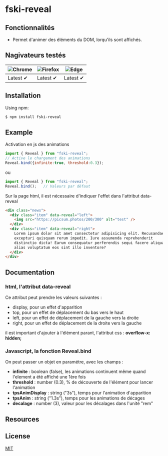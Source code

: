 # fski-reveal

## Fonctionnalités

- Permet d'animer des éléments du DOM, lorqu'ils sont affichés.

## Nagivateurs testés

![Chrome](https://raw.github.com/alrra/browser-logos/master/src/chrome/chrome_48x48.png) | ![Firefox](https://raw.github.com/alrra/browser-logos/master/src/firefox/firefox_48x48.png) |  ![Edge](https://raw.github.com/alrra/browser-logos/master/src/edge/edge_48x48.png) | 
--- | --- | --- | 
Latest ✔ | Latest ✔ |  Latest ✔ | 

## Installation

Using npm:

```bash
$ npm install fski-reveal
```

## Example

Activation en js des animations
```js
import { Reveal } from "fski-reveal";
// Active le chargement des animations
Reveal.bind({infinite:true, threshold:0.3});
```
ou
```js
import { Reveal } from "fski-reveal";
Reveal.bind();   // Valeurs par défaut
```

Sur la page html, il est nécessaire d'indiquer l'effet dans l'attribut data-reveal
```html
<div class="news">
  <div class="item" data-reveal="left">
    <img src="https://picsum.photos/200/300" alt="test" />
  </div>
  <div class="item" data-reveal="right">
    Lorem ipsum dolor sit amet consectetur adipisicing elit. Recusandae
    excepturi quisquam rerum impedit. Iure assumenda reprehenderit
    distinctio dicta! Earum consequatur perferendis sequi facere aliquam
    alias voluptatum eos sint illo inventore?
  </div>
</div>
```

## Documentation

### html, l'attribut **data-reveal**

Ce attribut peut prendre les valeurs suivantes :
- display, pour un effet d'apparition
- top, pour un effet de déplacement du bas vers le haut
- left, pour un effet de déplacement de la gauche vers la droite
- right, pour un effet de déplacement de la droite vers la gauche

il est important d'ajouter à l'élément parant, l'attribut css : **overflow-x: hidden;**

### Javascript, la fonction Reveal.bind

On peut passer un objet en paramétre, avec les champs  :
- **infinite** : boolean (false), les animations continuent même quand l'element a été affiché une 1ère fois
- **threshold** : number (0.3), % de découverte de l'élément pour lancer l'animation
- **tpsAnimDisplay** : string ("3s"), temps pour l'animation d'apparition
- **tpsAnim** : string ("1.3s"), temps pour les animations de décages
- **decalage** : number (3), valeur pour les décalages dans l'unité "rem"

## Resources

## License
[MIT](LICENSE)